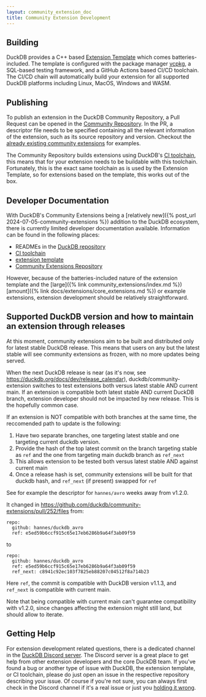 ```yaml
---
layout: community_extension_doc
title: Community Extension Development
---
```


## Building

DuckDB provides a C++ based [Extension Template](https://github.com/duckdb/extension-template) which comes batteries-included.
The template is configured with the package manager [vcpkg](https://vcpkg.io/), a SQL-based testing framework, and a GitHub Actions based CI/CD toolchain.
The CI/CD chain will automatically build your extension for all supported DuckDB platforms including Linux, MacOS, Windows and WASM.

## Publishing

To publish an extension in the DuckDB Community Repository, a Pull Request can be opened in the [Community Repository](https://github.com/duckdb/community-extensions). In the PR,
a descriptor file needs to be specified containing all the relevant information of the extension, such as its source repository and version. Checkout the [already existing community extensions](https://github.com/duckdb/community-extensions/tree/main/extensions) for examples.

The Community Repository builds extensions using DuckDB's [CI toolchain](https://github.com/duckdb/extension-ci-tools), this means that
for your extension needs to be buildable with this toolchain. Fortunately, this is the exact same toolchain as is used by the Extension Template, so
for extensions based on the template, this works out of the box.

## Developer Documentation

With DuckDB's Community Extensions being a [relatively new]({% post_url 2024-07-05-community-extensions %}) addition to the DuckDB ecosystem, there is currently limited developer documentation available. Information can be found in the following places:

* READMEs in the [DuckDB repository](https://github.com/duckdb/duckdb)
* [CI toolchain](https://github.com/duckdb/extension-ci-tools)
* [extension template](https://github.com/duckdb/extension-template)
* [Community Extensions Repository](https://github.com/duckdb/community-extensions)

However, because of the batteries-included nature of the extension template and the [large]({% link community_extensions/index.md %}) [amount]({% link docs/extensions/core_extensions.md %}) or example extensions, extension development should be relatively straightforward.

## Supported DuckDB version and how to maintain an extension through releases

At this moment, community extensions aim to be built and distributed only for latest stable DuckDB release.
This means that users on any but the latest stable will see community extensions as frozen, with no more updates being served.

When the next DuckDB release is near (as it's now, see https://duckdb.org/docs/dev/release_calendar), duckdb/community-extension switches to test extensions both versus latest stable AND current main.
If an extension is compatible both latest stable AND current DuckDB branch, extension developer should not be impacted by new release.
This is the hopefully common case.

If an extension is NOT compatible with both branches at the same time, the reccomended path to update is the following:
1. Have two separate branches, one targeting latest stable and one targeting current duckdb version.
2. Provide the hash of the top latest commit on the branch targeting stable as `ref` and the one from targeting main duckdb branch as `ref_next`
3. This allows extension to be tested both versus latest stable AND against current main
4. Once a release hash is set, community extensions will be built for that duckdb hash, and `ref_next` (if present) swapped for `ref`

See for example the descriptor for `hannes/avro` weeks away from v1.2.0.

It changed in https://github.com/duckdb/community-extensions/pull/252/files from:
```
repo:
  github: hannes/duckdb_avro
  ref: e5ed59b6ccf915c65e17eb6286b9a64f3ab09f59
```
to
```
repo:
  github: hannes/duckdb_avro
  ref: e5ed59b6ccf915c65e17eb6286b9a64f3ab09f59
  ref_next: c8941c92ec103f7825eb88207c04512f8a714b23
```

Here `ref`, the commit is compatible with DuckDB version v1.1.3, and `ref_next` is compatible with current main.

Note that being compatible with current main can't guarantee compatibility with v1.2.0, since changes affecting the extension might still land, but should allow to iterate.


## Getting Help

For extension development related questions, there is a dedicated channel in the [DuckDB Discord server](https://discord.com/invite/tcvwpjfnZx). The Discord server is
a great place to get help from other extension developers and the core DuckDB team. If you've found a bug or another type of issue with DuckDB, the extension template, or CI toolchain, please do just open an issue in the respective repository describing your issue.
Of course if you're not sure, you can always first check in the Discord channel if it's a real issue or just you [holding it wrong](https://www.wired.com/2010/06/iphone-4-holding-it-wrong/).
